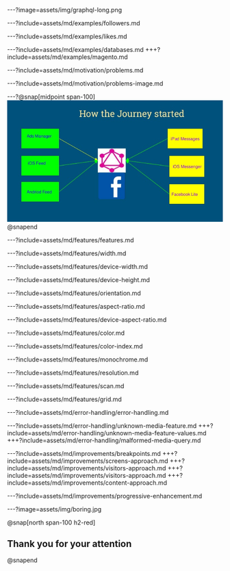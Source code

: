 ---?image=assets/img/graphql-long.png

---?include=assets/md/examples/followers.md

---?include=assets/md/examples/likes.md

---?include=assets/md/examples/databases.md
+++?include=assets/md/examples/magento.md

---?include=assets/md/motivation/problems.md

---?include=assets/md/motivation/problems-image.md

---?@snap[midpoint span-100]
![](assets/img/graphql-facebook.jpg)
@snapend

---?include=assets/md/features/features.md

---?include=assets/md/features/width.md

---?include=assets/md/features/device-width.md

---?include=assets/md/features/device-height.md

---?include=assets/md/features/orientation.md

---?include=assets/md/features/aspect-ratio.md

---?include=assets/md/features/device-aspect-ratio.md

---?include=assets/md/features/color.md

---?include=assets/md/features/color-index.md

---?include=assets/md/features/monochrome.md

---?include=assets/md/features/resolution.md

---?include=assets/md/features/scan.md

---?include=assets/md/features/grid.md

---?include=assets/md/error-handling/error-handling.md

---?include=assets/md/error-handling/unknown-media-feature.md
+++?include=assets/md/error-handling/unknown-media-feature-values.md
+++?include=assets/md/error-handling/malformed-media-query.md

---?include=assets/md/improvements/breakpoints.md
+++?include=assets/md/improvements/screens-approach.md
+++?include=assets/md/improvements/visitors-approach.md
+++?include=assets/md/improvements/visitors-approach.md
+++?include=assets/md/improvements/content-approach.md

---?include=assets/md/improvements/progressive-enhancement.md

---?image=assets/img/boring.jpg

@snap[north span-100 h2-red]
## Thank you for your attention
@snapend
